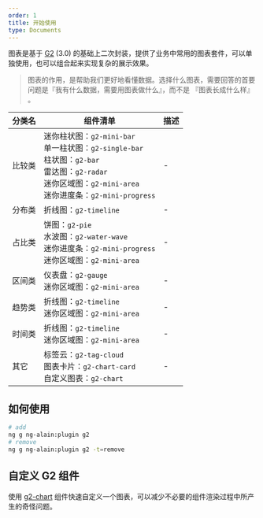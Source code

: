 ```yaml
---
order: 1
title: 开始使用
type: Documents
---
```


图表是基于 [G2](https://antv.alipay.com/zh-cn/g2/3.x/index.html) (3.0) 的基础上二次封装，提供了业务中常用的图表套件，可以单独使用，也可以组合起来实现复杂的展示效果。

> 图表的作用，是帮助我们更好地看懂数据。选择什么图表，需要回答的首要问题是『我有什么数据，需要用图表做什么』，而不是 『图表长成什么样』 。

| 分类名 | 组件清单 | 描述
| ----- | ------- | ---
| 比较类 | 迷你柱状图：`g2-mini-bar`<br>单一柱状图：`g2-single-bar`<br>柱状图：`g2-bar`<br>雷达图：`g2-radar`<br>迷你区域图：`g2-mini-area`<br>迷你进度条：`g2-mini-progress` | -
| 分布类 | 折线图：`g2-timeline` | -
| 占比类 | 饼图：`g2-pie`<br>水波图：`g2-water-wave`<br>迷你进度条：`g2-mini-progress`<br>迷你区域图：`g2-mini-area` | -
| 区间类 | 仪表盘：`g2-gauge`<br>迷你区域图：`g2-mini-area` | -
| 趋势类 | 折线图：`g2-timeline`<br>迷你区域图：`g2-mini-area` | -
| 时间类 | 折线图：`g2-timeline`<br>迷你区域图：`g2-mini-area` | -
| 其它 | 标签云：`g2-tag-cloud`<br>图表卡片：`g2-chart-card`<br>自定义图表：`g2-chart` | -

## 如何使用

```bash
# add
ng g ng-alain:plugin g2
# remove
ng g ng-alain:plugin g2 -t=remove
```

## 自定义 G2 组件

使用 [g2-chart](/chart/custom) 组件快速自定义一个图表，可以减少不必要的组件渲染过程中所产生的奇怪问题。
